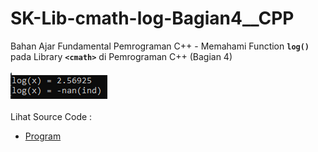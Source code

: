 # SK-Lib-cmath-log-Bagian4__CPP
Bahan Ajar Fundamental Pemrograman C++ - Memahami Function <code><b>log()</b></code> pada Library <code><b>&lt;cmath></b></code> di Pemrograman C++ (Bagian 4)<br><br>
<img src="https://github.com/RizkyKhapidsyah/SK-Lib-cmath-log-Bagian4__CPP/blob/master/SK-Lib-cmath-log-Bagian4__CPP/result/001.PNG"><br><br>
Lihat Source Code : <br>
- <a href="https://github.com/RizkyKhapidsyah/SK-Lib-cmath-log-Bagian4__CPP/blob/master/SK-Lib-cmath-log-Bagian4__CPP/Source.cpp">Program</a>
